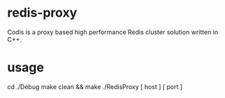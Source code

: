# redis-proxy
Codis is a proxy based high performance Redis cluster solution written in C++. 
# usage
cd ./Debug
make clean && make 
./RedisProxy [ host ] [ port ] 

